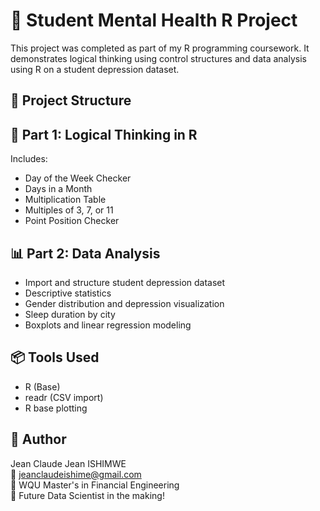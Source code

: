 # 🧠 Student Mental Health R Project

This project was completed as part of my R programming coursework. It demonstrates logical thinking using control structures and data analysis using R on a student depression dataset.


## 📁 Project Structure


## 🧩 Part 1: Logical Thinking in R

Includes:
- Day of the Week Checker
- Days in a Month
- Multiplication Table
- Multiples of 3, 7, or 11
- Point Position Checker

## 📊 Part 2: Data Analysis

- Import and structure student depression dataset
- Descriptive statistics
- Gender distribution and depression visualization
- Sleep duration by city
- Boxplots and linear regression modeling

## 📦 Tools Used

- R (Base)
- readr (CSV import)
- R base plotting

## 👤 Author

Jean Claude Jean ISHIMWE  
📧 jeanclaudeishime@gmail.com  
📘 WQU Master's in Financial Engineering  
🎯 Future Data Scientist in the making!
